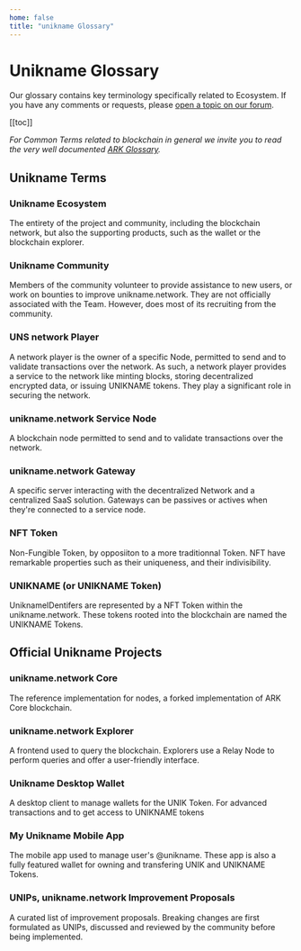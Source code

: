 ```yaml
---
home: false
title: "unikname Glossary"
---
```


# Unikname Glossary 

Our glossary contains key terminology specifically related to <brand name="unikname"/> Ecosystem. If you have any comments or requests, please [open a topic on our forum](https://forum.unikname.com).

[[toc]]

_For Common Terms related to blockchain in general we invite you to read the very well documented [ARK Glossary](https://ark.dev/docs/glossary/glossary)._

## Unikname Terms

### Unikname Ecosystem

The entirety of the <brand name="unikname"/> project and community, including the blockchain network, but also the supporting products, such as the wallet or the blockchain explorer.

### Unikname Community

Members of the <brand name="unikname"/> community volunteer to provide assistance to new users, or work on bounties to improve unikname.network. They are not officially associated with the <brand name="unikname"/> Team. However, <brand name="unikname"/> does most of its recruiting from the community.

### UNS network Player

A network player is the owner of a specific <brand name="uns"/> Node, permitted to send and to validate transactions over the network. As such, a network player provides a service to the network like minting blocks, storing decentralized encrypted data, or issuing UNIKNAME tokens. They play a significant role in securing the network.

### unikname.network Service Node

A blockchain node permitted to send and to validate transactions over the network.

### unikname.network Gateway

A specific server interacting with the decentralized Network and a centralized SaaS solution. Gateways can be passives or actives when they're connected to a service node.

### NFT Token

Non-Fungible Token, by opposiiton to a more traditionnal Token. NFT have remarkable properties such as their uniqueness, and their indivisibility.

### UNIKNAME (or UNIKNAME Token)

UniknameIDentifers are represented by a NFT Token within the unikname.network. These tokens rooted into the blockchain are named the UNIKNAME Tokens.

## Official Unikname Projects

### unikname.network Core

The reference implementation for <brand name="uns"/> nodes, a forked implementation of ARK Core blockchain.

### unikname.network Explorer

A frontend used to query the <brand name="uns"/> blockchain. Explorers use a Relay Node to perform queries and offer a user-friendly interface.

### Unikname Desktop Wallet

A desktop client to manage wallets for the UNIK Token. For advanced transactions and to get access to UNIKNAME tokens 

### My Unikname Mobile App

The mobile app used to manage user's @unikname. These app is also a fully featured wallet for owning and transfering UNIK and UNIKNAME Tokens.

### UNIPs, unikname.network Improvement Proposals

A curated list of improvement proposals. Breaking changes are first formulated as UNIPs, discussed and reviewed by the community before being implemented.

